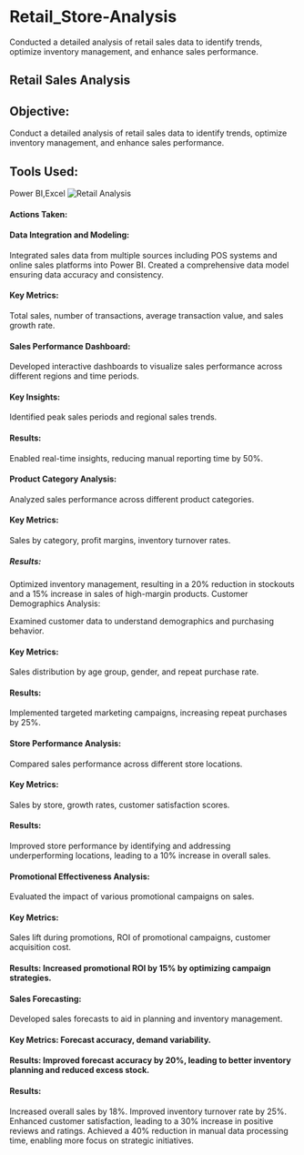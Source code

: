# Retail_Store-Analysis
Conducted a detailed analysis of retail sales data to identify trends, optimize inventory management, and enhance sales performance.
## Retail Sales Analysis
## Objective: 
Conduct a detailed analysis of retail sales data to identify trends, optimize inventory management, and enhance sales performance.

## Tools Used: 
Power BI,Excel
![Retail Analysis](https://github.com/VihoshiniSaravanan/Retail_Store-Analysis/assets/173756615/99a2ba50-5d13-4633-b781-7d0b774fe08f)

#### Actions Taken:

#### Data Integration and Modeling:

Integrated sales data from multiple sources including POS systems and online sales platforms into Power BI.
Created a comprehensive data model ensuring data accuracy and consistency.
#### Key Metrics:
Total sales, number of transactions, average transaction value, and sales growth rate.
#### Sales Performance Dashboard:

Developed interactive dashboards to visualize sales performance across different regions and time periods.
#### Key Insights: 
Identified peak sales periods and regional sales trends.
#### Results: 
Enabled real-time insights, reducing manual reporting time by 50%.
#### Product Category Analysis:

Analyzed sales performance across different product categories.
#### Key Metrics: 
Sales by category, profit margins, inventory turnover rates.
##### Results:
Optimized inventory management, resulting in a 20% reduction in stockouts and a 15% increase in sales of high-margin products.
Customer Demographics Analysis:

Examined customer data to understand demographics and purchasing behavior.
#### Key Metrics: 
Sales distribution by age group, gender, and repeat purchase rate.
#### Results: 
Implemented targeted marketing campaigns, increasing repeat purchases by 25%.
#### Store Performance Analysis:

Compared sales performance across different store locations.
#### Key Metrics: 
Sales by store, growth rates, customer satisfaction scores.
#### Results:
Improved store performance by identifying and addressing underperforming locations, leading to a 10% increase in overall sales.
#### Promotional Effectiveness Analysis:

Evaluated the impact of various promotional campaigns on sales.
#### Key Metrics: 
Sales lift during promotions, ROI of promotional campaigns, customer acquisition cost.
#### Results: Increased promotional ROI by 15% by optimizing campaign strategies.
#### Sales Forecasting:

Developed sales forecasts to aid in planning and inventory management.
#### Key Metrics: Forecast accuracy, demand variability.
#### Results: Improved forecast accuracy by 20%, leading to better inventory planning and reduced excess stock.
#### Results:

Increased overall sales by 18%.
Improved inventory turnover rate by 25%.
Enhanced customer satisfaction, leading to a 30% increase in positive reviews and ratings.
Achieved a 40% reduction in manual data processing time, enabling more focus on strategic initiatives.
